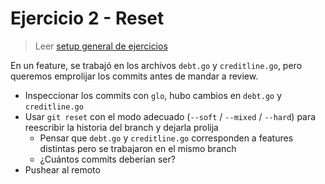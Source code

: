 # Ejercicio 2 - Reset

> Leer [setup general de ejercicios](../README.md#ejercicios)

En un feature, se trabajó en los archivos `debt.go` y `creditline.go`, pero queremos emprolijar los commits antes de mandar a review.

- Inspeccionar los commits con `glo`, hubo cambios en `debt.go` y `creditline.go`
- Usar `git reset` con el modo adecuado (`--soft` / `--mixed` / `--hard`) para reescribir la historia del branch y dejarla prolija
  - Pensar que `debt.go` y `creditline.go` corresponden a features distintas pero se trabajaron en el mismo branch
  - ¿Cuántos commits deberían ser?
- Pushear al remoto
